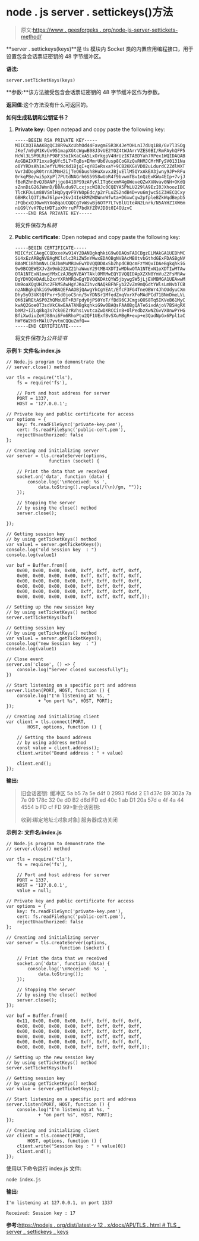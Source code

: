 # node . js server . settickeys()方法

> 原文:[https://www . geesforgeks . org/node-js-server-settickets-method/](https://www.geeksforgeeks.org/node-js-server-setticketkeys-method/)

**server . settickeys(keys)**是 tls 模块内 Socket 类的内置应用编程接口，用于设置包含会话票证密钥的 48 字节缓冲区。

**语法:**

```
server.setTicketKeys(keys)

```

**参数:**该方法接受包含会话票证密钥的 48 字节缓冲区作为参数。

**返回值**:这个方法没有什么可返回的。

**如何生成私钥和公钥证书？**

1.  **Private key:** Open notepad and copy paste the following key:

    ```
    -----BEGIN RSA PRIVATE KEY-----
    MIICXQIBAAKBgQC38R9wXcUbhOd44FavgmE5R3K4JeYOHLnI7dUq1B8/Gv7l3SOg
    JKef/m9gM1KvUx951mapXGtcWgwB08J3vUE2YOZ4tWJArrVZES0BI/RmFAyhQFP5
    HcWl3LSM9LRihP98F33oIkKaCxA5LxOrkgpV4HrUzIKTABDYah7RPex1WQIDAQAB
    AoGBAIXR71xxa9gUfc5L7+TqBs+EMmrUb6Vusp8CoGXzQvRHMJCMrMFySV0131Nu
    o0YYRDsAh1nJefYLMNcXd1BjqI+qY8IeRsxaY+9CB2KKGVVDO2uLdurdC2ZdlWXT
    Vwr3dDoyR0trnXJMmH2ijTeO6bush8HuXxvxJBjvEllM5QYxAkEA3jwny9JP+RFu
    0rkqPBe/wi5pXpPl7PUtdNAGrh6S5958wUoR4f9bvwmTBv1nQzExKWu4EIp+7vjJ
    fBeRZhnBvQJBANPjjge8418PS9zAFyKlITq6cxmM4gOWeveQZwXVNvav0NH+OKdQ
    sZnnDiG26JWmnD/B8Audu97LcxjxcWI8Jc0CQEYA5PhLU229lA9EzI0JXhoozIBC
    TlcKFDuLm88VSmlHqDyqvF9YNOpEdc/p2rFLuZS2ndB4D+vu6mjwc5iZ3HECQCxy
    GBHRclQ3Ti9w76lpv+2kvI4IekRMZWDWnnWfwta+DGxwCgw2pfpleBZkWqdBepb5
    JFQbcxQJ0wvRYXo8qaUCQQCgTvWswBj6OTP7LTvBlU1teAN2Lnrk/N5AYHZIXW6m
    nUG9lYvH7DztWDTioXMrruPF7bdXfZOVJD8t0I4OUzvC
    -----END RSA PRIVATE KEY-----
    ```

    将文件保存为*私钥*

2.  **Public certificate:** Open notepad and copy paste the following key:

    ```
    -----BEGIN CERTIFICATE-----
    MIICfzCCAegCCQDxxeXw914Y2DANBgkqhkiG9w0BAQsFADCBgzELMAkGA1UEBhMC
    SU4xEzARBgNVBAgMCldlc3RiZW5nYWwxEDAOBgNVBAcMB0tvbGthdGExFDASBgNV
    BAoMC1BhbmNvLCBJbmMuMRUwEwYDVQQDDAxSb2hpdCBQcmFzYWQxIDAeBgkqhkiG
    9w0BCQEWEXJvZm9mb2ZAZ21haWwuY29tMB4XDTIwMDkwOTA1NTExN1oXDTIwMTAw
    OTA1NTExN1owgYMxCzAJBgNVBAYTAklOMRMwEQYDVQQIDApXZXN0YmVuZ2FsMRAw
    DgYDVQQHDAdLb2xrYXRhMRQwEgYDVQQKDAtQYW5jbywgSW5jLjEVMBMGA1UEAwwM
    Um9oaXQgUHJhc2FkMSAwHgYJKoZIhvcNAQkBFhFyb2ZvZm9mQGdtYWlsLmNvbTCB
    nzANBgkqhkiG9w0BAQEFAAOBjQAwgYkCgYEAt/EfcF3FG4TneOBWr4JhOUdyuCXm
    Dhy5yO3VKtQfPxr+5d0joCSnn/5vYDNSr1MfedZmqVxrXFoMAdPCd71BNmDmeLVi
    QK61WREtASP0ZhQMoUBT+R3Fpdy0jPS0YoT/fBd96CJCmgsQOS8Tq5IKVeB61MyC
    kwAQ2Goe0T3sdVkCAwEAATANBgkqhkiG9w0BAQsFAAOBgQATe6ixdAjoV7BSHgRX
    bXM2+IZLq8kq3s7ck0EZrRVhsivutcaZwDXRCCinB+OlPedbzXwNZGvVX0nwPYHG
    BfiXwdiuZeVJ88ni6Fm6RhoPtu2QF1UExfBvSXuMBgR+evp+e3QadNpGx6Ppl1aC
    hWF6W2H9+MAlU7yvtmCQQuZmfQ==
    -----END CERTIFICATE-----
    ```

    将文件保存为*公共证书*

**示例 1:** **文件名:index.js**

```
// Node.js program to demonstrate the
// server.close() method

var tls = require('tls'),
    fs = require('fs'),

    // Port and host address for server    
    PORT = 1337,
    HOST = '127.0.0.1';

// Private key and public certificate for access
var options = {
    key: fs.readFileSync('private-key.pem'),
    cert: fs.readFileSync('public-cert.pem'),
    rejectUnauthorized: false
};

// Creating and initializing server
var server = tls.createServer(options, 
                function (socket) {

    // Print the data that we received
    socket.on('data', function (data) {
        console.log('\nReceived: %s ',
            data.toString().replace(/(\n)/gm, ""));
    });

    // Stopping the server
    // by using the close() method
    server.close();

});

// Getting session key 
// by using getTicketKeys() method
var value1 = server.getTicketKeys();
console.log("old Session key  : ")
console.log(value1)

var buf = Buffer.from([
    0x00, 0x00, 0x00, 0x00, 0xff, 0xff, 0xff, 0xff,
    0x00, 0x00, 0x00, 0x00, 0xff, 0xff, 0xff, 0xff,
    0x00, 0x00, 0x00, 0x00, 0xff, 0xff, 0xff, 0xff,
    0x00, 0x00, 0x00, 0x00, 0xff, 0xff, 0xff, 0xff,
    0x00, 0x00, 0x00, 0x00, 0xff, 0xff, 0xff, 0xff,
    0x00, 0x00, 0x00, 0x00, 0xff, 0xff, 0xff, 0xff,]);

// Setting up the new session key
// by using setTicketKeys() method
server.setTicketKeys(buf)

// Getting session key 
// by using getTicketKeys() method
var value1 = server.getTicketKeys();
console.log("new Session key  : ")
console.log(value1)

// Close event
server.on('close', () => {
    console.log("Server closed successfully");
})

// Start listening on a specific port and address
server.listen(PORT, HOST, function () {
    console.log("I'm listening at %s, "
            + "on port %s", HOST, PORT);
});

// Creating and initializing client
var client = tls.connect(PORT, 
        HOST, options, function () {

    // Getting the bound address 
    // by using address method
    const value = client.address();
    client.write("Bound address : " + value)

    client.end();
});
```

**输出:**

> 旧会话密钥:
> 缓冲区 5a b5 7a 5e d4f 0 2993 f6dd 2 E1 d37c B9 302a 7a 7e 09 178c 32 0e d0 B2 d6d FD ed 40c 1 ab D1 20a 57d e 4f 4a 44 4554 b FD cf FD 99>新会话密钥:
> 
> 收到:绑定地址:[对象对象]
> 服务器成功关闭

**示例 2:** **文件名:index.js**

```
// Node.js program to demonstrate the
// server.close() method

var tls = require('tls'),
    fs = require('fs'),

    // Port and host address for server    
    PORT = 1337,
    HOST = '127.0.0.1',
    value = null;

// Private key and public certificate for access
var options = {
    key: fs.readFileSync('private-key.pem'),
    cert: fs.readFileSync('public-cert.pem'),
    rejectUnauthorized: false
};

// Creating and initializing server
var server = tls.createServer(options, 
                    function (socket) {

    // Print the data that we received
    socket.on('data', function (data) {
        console.log('\nReceived: %s ',
            data.toString());
    });

    // Stopping the server
    // by using the close() method
    server.close();
});

var buf = Buffer.from([
    0x11, 0x00, 0x00, 0x00, 0xff, 0xff, 0xff, 0xff,
    0x00, 0x00, 0x00, 0x00, 0xff, 0xff, 0xff, 0xff,
    0x00, 0x00, 0x00, 0x00, 0xff, 0xff, 0xff, 0xff,
    0x00, 0x00, 0x00, 0x00, 0xff, 0xff, 0xff, 0xff,
    0x00, 0x00, 0x00, 0x00, 0xff, 0xff, 0xff, 0xff,
    0x00, 0x00, 0x00, 0x00, 0xff, 0xff, 0xff, 0xff,]);

// Setting up the new session key
// by using setTicketKeys() method
server.setTicketKeys(buf)

// Getting session key 
// by using getTicketKeys() method
var value = server.getTicketKeys();

// Start listening on a specific port and address
server.listen(PORT, HOST, function () {
    console.log("I'm listening at %s, "
            + "on port %s", HOST, PORT);
});

// Creating and initializing client
var client = tls.connect(PORT, 
        HOST, options, function () {
    client.write("Session key : " + value[0])
    client.end();
});
```

使用以下命令运行 index.js 文件:

```
node index.js

```

**输出:**

```
I'm listening at 127.0.0.1, on port 1337

Received: Session key : 17

```

**参考:**[https://nodejs . org/dist/latest-v 12 . x/docs/API/TLS . html # TLS _ server _ settickeys _ keys](https://nodejs.org/dist/latest-v12.x/docs/api/tls.html#tls_server_setticketkeys_keys)